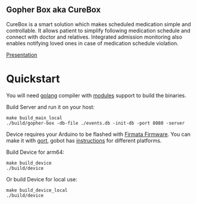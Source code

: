 Gopher Box aka CureBox
-----

CureBox is a smart solution which makes scheduled medication simple and controllable. It allows patient to simplify following medication schedule and connect with doctor and relatives. Integrated admission monitoring also enables notifying loved ones in case of medication schedule violation.

[Presentation](https://www.dropbox.com/s/fcrtbxbanojdvke/CureBox_by_Gophers.pdf)

# Quickstart

You will need [golang](https://golang.org/) compiler with [modules](https://github.com/golang/go/wiki/Modules) support to build the binaries.

Build Server and run it on your host:
```
make build_main_local
./build/gopher-box -db-file ./events.db -init-db -port 8080 -server
```

Device requires your Arduino to be flashed with [Firmata Firmware](https://github.com/firmata/arduino). You can make it with [gort](http://gort.io/), gobot has [instructions](https://gobot.io/documentation/platforms/arduino/) for different platforms.

Build Device for arm64:
```
make build_device
./build/device
```

Or build Device for local use:
```
make build_device_local
./build/device
```

